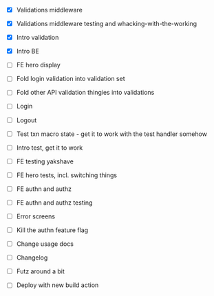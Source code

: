 - [x] Validations middleware

- [x] Validations middleware testing and whacking-with-the-working

- [x] Intro validation

- [x] Intro BE
- [ ] FE hero display

- [ ] Fold login validation into validation set
- [ ] Fold other API validation thingies into validations
- [ ] Login
- [ ] Logout
- [ ] Test txn macro state - get it to work with the test handler somehow
- [ ] Intro test, get it to work
- [ ] FE testing yakshave
- [ ] FE hero tests, incl. switching things

- [ ] FE authn and authz
- [ ] FE authn and authz testing
- [ ] Error screens
- [ ] Kill the authn feature flag
- [ ] Change usage docs
- [ ] Changelog
- [ ] Futz around a bit
- [ ] Deploy with new build action
